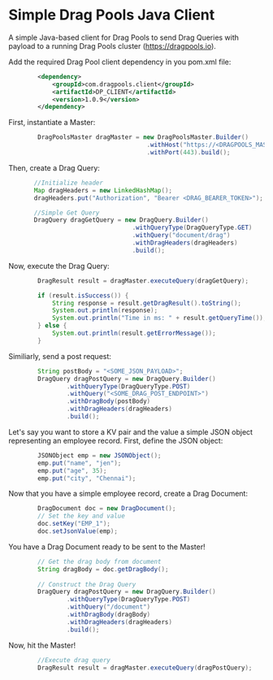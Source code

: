 # Simple Drag Pools Java Client
A simple Java-based client for Drag Pools to send Drag Queries with payload to a running Drag Pools cluster (https://dragpools.io).

Add the required Drag Pool client dependency in you pom.xml file:

```xml
        <dependency>
            <groupId>com.dragpools.client</groupId>
            <artifactId>DP_CLIENT</artifactId>
            <version>1.0.9</version>
        </dependency>
```

First, instantiate a Master:

```java
        DragPoolsMaster dragMaster = new DragPoolsMaster.Builder()
                                      .withHost("https://<DRAGPOOLS_MASTER_IP>")
                                      .withPort(443).build();
```

Then, create a Drag Query:

```java
       //Initialize header
       Map dragHeaders = new LinkedHashMap();
       dragHeaders.put("Authorization", "Bearer <DRAG_BEARER_TOKEN>");

       //Simple Get Query
       DragQuery dragGetQuery = new DragQuery.Builder()
                                  .withQueryType(DragQueryType.GET)
                                  .withQuery("document/drag")
                                  .withDragHeaders(dragHeaders)
                                  .build();
```

Now, execute the Drag Query:

```java
        DragResult result = dragMaster.executeQuery(dragGetQuery);

        if (result.isSuccess()) {
            String response = result.getDragResult().toString();
            System.out.println(response);
            System.out.println("Time in ms: " + result.getQueryTime());
        } else {
            System.out.println(result.getErrorMessage());
        }
```

Similiarly, send a post request:

```java
        String postBody = "<SOME_JSON_PAYLOAD>";
        DragQuery dragPostQuery = new DragQuery.Builder()
                .withQueryType(DragQueryType.POST)
                .withQuery("<SOME_DRAG_POST_ENDPOINT>")
                .withDragBody(postBody)
                .withDragHeaders(dragHeaders)
                .build();

```

Let's say you want to store a KV pair and the value a simple JSON object representing an employee record. First, define the JSON object:

```java
        JSONObject emp = new JSONObject();
        emp.put("name", "jen");
        emp.put("age", 35);
        emp.put("city", "Chennai");
```
Now that you have a simple employee record, create a Drag Document:

```java
        DragDocument doc = new DragDocument();
        // Set the key and value
        doc.setKey("EMP_1");
        doc.setJsonValue(emp);
```
You have a Drag Document ready to be sent to the Master!

```java
        // Get the drag body from document
        String dragBody = doc.getDragBody();
        
        // Construct the Drag Query
        DragQuery dragPostQuery = new DragQuery.Builder()
                .withQueryType(DragQueryType.POST)
                .withQuery("/document")
                .withDragBody(dragBody)
                .withDragHeaders(dragHeaders)
                .build();
```

Now, hit the Master!

```java
        //Execute drag query
        DragResult result = dragMaster.executeQuery(dragPostQuery);
```
        
